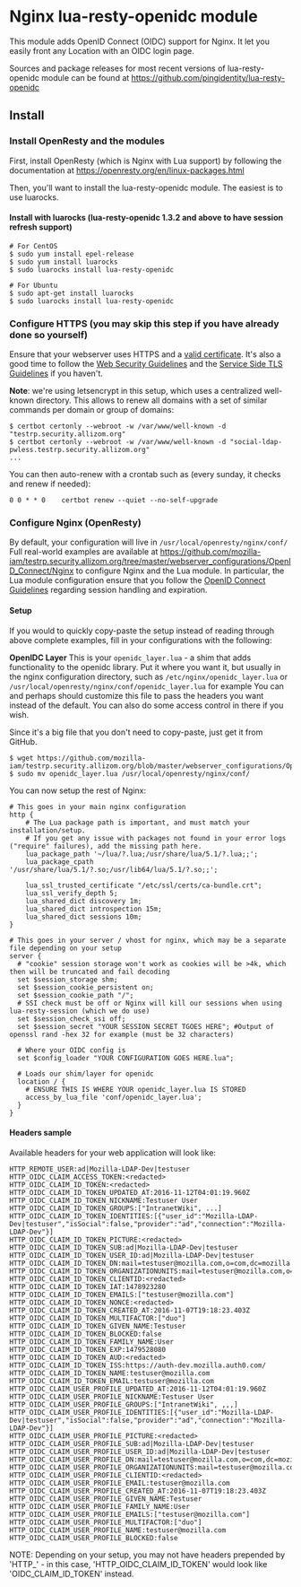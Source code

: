 # Nginx lua-resty-openidc module

This module adds OpenID Connect (OIDC) support for Nginx.
It let you easily front any Location with an OIDC login page.

Sources and package releases for most recent versions of lua-resty-openidc module can be found at https://github.com/pingidentity/lua-resty-openidc

## Install

### Install OpenResty and the modules

First, install OpenResty (which is Nginx with Lua support) by following the documentation at https://openresty.org/en/linux-packages.html

Then, you'll want to install the lua-resty-openidc module. The easiest is to use luarocks.

#### Install with luarocks (lua-resty-openidc 1.3.2 and above to have session refresh support)

```
# For CentOS
$ sudo yum install epel-release
$ sudo yum install luarocks
$ sudo luarocks install lua-resty-openidc

# For Ubuntu
$ sudo apt-get install luarocks
$ sudo luarocks install lua-resty-openidc
```

### Configure HTTPS (you may skip this step if you have already done so yourself)

Ensure that your webserver uses HTTPS and a [valid certificate](https://letsencrypt.org/ "Let's Encrypt").
It's also a good time to follow the [Web Security Guidelines](https://wiki.mozilla.org/Security/Guidelines/Web_Security) and the [Service Side TLS Guidelines](https://wiki.mozilla.org/Security/Server_Side_TLS) if you haven't.

**Note**: we're using letsencrypt in this setup, which uses a centralized well-known directory. This allows to renew all domains with a set of similar commands per domain or group of domains:

```
$ certbot certonly --webroot -w /var/www/well-known -d "testrp.security.allizom.org"
$ certbot certonly --webroot -w /var/www/well-known -d "social-ldap-pwless.testrp.security.allizom.org"
...
```

You can then auto-renew with a crontab such as (every sunday, it checks and renew if needed):
```
0 0 * * 0    certbot renew --quiet --no-self-upgrade
```

### Configure Nginx (OpenResty)

By default, your configuration will live in `/usr/local/openresty/nginx/conf/`
Full real-world examples are available at https://github.com/mozilla-iam/testrp.security.allizom.org/tree/master/webserver_configurations/OpenID_Connect/Nginx to configure Nginx and the Lua module.
In particular, the Lua module configuration ensure that you follow the [OpenID Connect Guidelines](https://wiki.mozilla.org/Security/Guidelines/OpenID_Connect) regarding session handling and expiration.

#### Setup
If you would to quickly copy-paste the setup instead of reading through above complete examples, fill in your configurations with the following:

**OpenIDC Layer**
This is your `openidc_layer.lua` - a shim that adds functionality to the openidc library.
Put it where you want it, but usually in the nginx configuration directory, such as `/etc/nginx/openidc_layer.lua` or `/usr/local/openresty/nginx/conf/openidc_layer.lua` for example
You can and perhaps should customize this file to pass the headers you want instead of the default.
You can also do some access control in there if you wish.

Since it's a big file that you don't need to copy-paste, just get it from GitHub.

```
$ wget https://github.com/mozilla-iam/testrp.security.allizom.org/blob/master/webserver_configurations/OpenID_Connect/Nginx/conf.d/openidc_layer.lua
$ sudo mv openidc_layer.lua /usr/local/openresty/nginx/conf/
```

You can now setup the rest of Nginx:

```
# This goes in your main nginx configuration
http {
    # The Lua package path is important, and must match your installation/setup.
    # If you get any issue with packages not found in your error logs ("require" failures), add the missing path here.
    lua_package_path '~/lua/?.lua;/usr/share/lua/5.1/?.lua;;';
    lua_package_cpath '/usr/share/lua/5.1/?.so;/usr/lib64/lua/5.1/?.so;;';

    lua_ssl_trusted_certificate "/etc/ssl/certs/ca-bundle.crt";
    lua_ssl_verify_depth 5;
    lua_shared_dict discovery 1m;
    lua_shared_dict introspection 15m;
    lua_shared_dict sessions 10m;
}
```

```
# This goes in your server / vhost for nginx, which may be a separate file depending on your setup
server {
  # "cookie" session storage won't work as cookies will be >4k, which then will be truncated and fail decoding
  set $session_storage shm;
  set $session_cookie_persistent on;
  set $session_cookie_path "/";
  # SSI check must be off or Nginx will kill our sessions when using lua-resty-session (which we do use)
  set $session_check_ssi off;
  set $session_secret "YOUR SESSION SECRET TGOES HERE"; #Output of openssl rand -hex 32 for example (must be 32 characters)

  # Where your OIDC config is
  set $config_loader "YOUR CONFIGURATION GOES HERE.lua";

  # Loads our shim/layer for openidc
  location / {
    # ENSURE THIS IS WHERE YOUR openidc_layer.lua IS STORED
    access_by_lua_file 'conf/openidc_layer.lua';
  }
}

```

#### Headers sample

Available headers for your web application will look like:

```
HTTP_REMOTE_USER:ad|Mozilla-LDAP-Dev|testuser
HTTP_OIDC_CLAIM_ACCESS_TOKEN:<redacted>
HTTP_OIDC_CLAIM_ID_TOKEN:<redacted>
HTTP_OIDC_CLAIM_ID_TOKEN_UPDATED_AT:2016-11-12T04:01:19.960Z
HTTP_OIDC_CLAIM_ID_TOKEN_NICKNAME:Testuser User
HTTP_OIDC_CLAIM_ID_TOKEN_GROUPS:["IntranetWiki", ...]
HTTP_OIDC_CLAIM_ID_TOKEN_IDENTITIES:[{"user_id":"Mozilla-LDAP-Dev|testuser","isSocial":false,"provider":"ad","connection":"Mozilla-LDAP-Dev"}]
HTTP_OIDC_CLAIM_ID_TOKEN_PICTURE:<redacted>
HTTP_OIDC_CLAIM_ID_TOKEN_SUB:ad|Mozilla-LDAP-Dev|testuser
HTTP_OIDC_CLAIM_ID_TOKEN_USER_ID:ad|Mozilla-LDAP-Dev|testuser
HTTP_OIDC_CLAIM_ID_TOKEN_DN:mail=testuser@mozilla.com,o=com,dc=mozilla
HTTP_OIDC_CLAIM_ID_TOKEN_ORGANIZATIONUNITS:mail=testuser@mozilla.com,o=com,dc=mozilla
HTTP_OIDC_CLAIM_ID_TOKEN_CLIENTID:<redacted>
HTTP_OIDC_CLAIM_ID_TOKEN_IAT:1478923280
HTTP_OIDC_CLAIM_ID_TOKEN_EMAILS:["testuser@mozilla.com"]
HTTP_OIDC_CLAIM_ID_TOKEN_NONCE:<redacted>
HTTP_OIDC_CLAIM_ID_TOKEN_CREATED_AT:2016-11-07T19:18:23.403Z
HTTP_OIDC_CLAIM_ID_TOKEN_MULTIFACTOR:["duo"]
HTTP_OIDC_CLAIM_ID_TOKEN_GIVEN_NAME:Testuser
HTTP_OIDC_CLAIM_ID_TOKEN_BLOCKED:false
HTTP_OIDC_CLAIM_ID_TOKEN_FAMILY_NAME:User
HTTP_OIDC_CLAIM_ID_TOKEN_EXP:1479528080
HTTP_OIDC_CLAIM_ID_TOKEN_AUD:<redacted>
HTTP_OIDC_CLAIM_ID_TOKEN_ISS:https://auth-dev.mozilla.auth0.com/
HTTP_OIDC_CLAIM_ID_TOKEN_NAME:testuser@mozilla.com
HTTP_OIDC_CLAIM_ID_TOKEN_EMAIL:testuser@mozilla.com
HTTP_OIDC_CLAIM_USER_PROFILE_UPDATED_AT:2016-11-12T04:01:19.960Z
HTTP_OIDC_CLAIM_USER_PROFILE_NICKNAME:Testuser User
HTTP_OIDC_CLAIM_USER_PROFILE_GROUPS:["IntranetWiki", ,,,]
HTTP_OIDC_CLAIM_USER_PROFILE_IDENTITIES:[{"user_id":"Mozilla-LDAP-Dev|testuser","isSocial":false,"provider":"ad","connection":"Mozilla-LDAP-Dev"}]
HTTP_OIDC_CLAIM_USER_PROFILE_PICTURE:<redacted>
HTTP_OIDC_CLAIM_USER_PROFILE_SUB:ad|Mozilla-LDAP-Dev|testuser
HTTP_OIDC_CLAIM_USER_PROFILE_USER_ID:ad|Mozilla-LDAP-Dev|testuser
HTTP_OIDC_CLAIM_USER_PROFILE_DN:mail=testuser@mozilla.com,o=com,dc=mozilla
HTTP_OIDC_CLAIM_USER_PROFILE_ORGANIZATIONUNITS:mail=testuser@mozilla.com,o=com,dc=mozilla
HTTP_OIDC_CLAIM_USER_PROFILE_CLIENTID:<redacted>
HTTP_OIDC_CLAIM_USER_PROFILE_EMAIL:testuser@mozilla.com
HTTP_OIDC_CLAIM_USER_PROFILE_CREATED_AT:2016-11-07T19:18:23.403Z
HTTP_OIDC_CLAIM_USER_PROFILE_GIVEN_NAME:Testuser
HTTP_OIDC_CLAIM_USER_PROFILE_FAMILY_NAME:User
HTTP_OIDC_CLAIM_USER_PROFILE_EMAILS:["testuser@mozilla.com"]
HTTP_OIDC_CLAIM_USER_PROFILE_MULTIFACTOR:["duo"]
HTTP_OIDC_CLAIM_USER_PROFILE_NAME:testuser@mozilla.com
HTTP_OIDC_CLAIM_USER_PROFILE_BLOCKED:false
```

NOTE: Depending on your setup, you may not have headers prepended by 'HTTP_' - in this case, 'HTTP_OIDC_CLAIM_ID_TOKEN' would look like 'OIDC_CLAIM_ID_TOKEN' instead.
